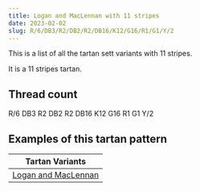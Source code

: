 ```yaml
---
title: Logan and MacLennan with 11 stripes
date: 2023-02-02
slug: R/6/DB3/R2/DB2/R2/DB16/K12/G16/R1/G1/Y/2
---
```

This is a list of all the tartan sett variants with 11 stripes.

It is a 11 stripes tartan.


## Thread count
R/6 DB3 R2 DB2 R2 DB16 K12 G16 R1 G1 Y/2

## Examples of this tartan pattern

| Tartan Variants |
|---------------|
| [Logan and MacLennan](/variants/r/6/db3/r2/db2/r2/db16/k12/g16/r1/g1/y/2-db000080-g004c00-k000000-rc80000-yffff00)||
